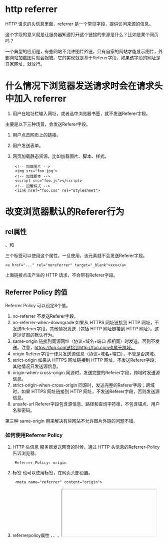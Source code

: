 # http referrer
HTTP 请求的头信息里面，referrer 是一个常见字段，提供访问来源的信息。

这个字段的意义就是让服务器知道打开这个链接的来源是什么？比如是某个网页吗？


一个典型的应用是，有些网站不允许图片外链，只有自家的网站才能显示图片，外部网站加载图片就会报错。它的实现就是基于Referer字段，如果该字段的网址是自家网址，就放行。


# 什么情况下浏览器发送请求时会在请求头中加入 referrer

1. 用户在地址栏输入网址，或者选中浏览器书签，就不发送Referer字段。

主要是以下三种场景，会发送Referer字段。

1. 用户点击网页上的链接。
2. 用户发送表单。
3. 网页加载静态资源，比如加载图片、脚本、样式。

        <!-- 加载图片 -->
        <img src="foo.jpg">
        <!-- 加载脚本 -->
        <script src="foo.js"></script>
        <!-- 加载样式 -->
        <link href="foo.css" rel="stylesheet">


# 改变浏览器默认的Referer行为
## rel属性

<a>、<area>和<form>三个标签可以使用这个属性，一旦使用，该元素就不会发送Referer字段。

    <a href="..." rel="noreferrer" target="_blank">xxx</a>

上面链接点击产生的 HTTP 请求，不会带有Referer字段。

## Referrer Policy 的值
Referrer Policy 可以设定8个值。
1. no-referrer
    不发送Referer字段。
2. no-referrer-when-downgrade
    如果从 HTTPS 网址链接到 HTTP 网址，不发送Referer字段，其他情况发送（包括 HTTP 网址链接到 HTTP 网址）。这是浏览器的默认行为。
3. same-origin
    链接到同源网址（协议+域名+端口 都相同）时发送，否则不发送。注意，https://foo.com链接到http://foo.com也属于跨域。
4. origin
    Referer字段一律只发送源信息（协议+域名+端口），不管是否跨域。
5. strict-origin
    如果从 HTTPS 网址链接到 HTTP 网址，不发送Referer字段，其他情况只发送源信息。
6. origin-when-cross-origin
    同源时，发送完整的Referer字段，跨域时发送源信息。
7. strict-origin-when-cross-origin
    同源时，发送完整的Referer字段；跨域时，如果 HTTPS 网址链接到 HTTP 网址，不发送Referer字段，否则发送源信息。
8. unsafe-url
    Referer字段包含源信息、路径和查询字符串，不包含锚点、用户名和密码。


第三种 same-origin 用来解决有些网站不允许图片外链的问题不错。


### 如何使用Referrer Policy
1. HTTP 头信息
    服务器发送网页的时候，通过 HTTP 头信息的Referrer-Policy告诉浏览器。

        Referrer-Policy: origin
2. <meta>标签
也可以使用<meta>标签，在网页头部设置。

        <meta name="referrer" content="origin">
3. referrerpolicy属性
    <a>、<area>、<img>、<iframe>和<link>标签，可以设置referrerpolicy 属性。

        <a href="..." referrerpolicy="origin" target="_blank">xxx</a>



https://developer.mozilla.org/zh-CN/docs/Web/HTML/Element/meta



referrer  控制所有从该文档发出的 HTTP 请求中HTTP Referer 首部的内容：
<meta name="referrer"> content 属性可取的值：


no-referrer 不要发送 HTTP Referer 首部。
origin  发送当前文档的 origin。
no-referrer-when-downgrade  当目的地是先验安全的(https->https)则发送 origin 作为 referrer ，但是当目的地是较不安全的 (https->http)时则不发送 referrer 。这个是默认的行为。
origin-when-crossorigin 在同源请求下，发送完整的URL (不含查询参数) ，其他情况下则仅发送当前文档的 origin。
unsafe-URL  在同源请求下，发送完整的URL (不含查询参数)。


[1]: http://www.ruanyifeng.com/blog/2019/06/http-referer.html "HTTP Referer 教程"
[2]: https://developer.mozilla.org/zh-CN/docs/Web/HTML/Element/meta "HTML <meta> 元素"